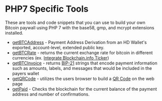# PHP7 Specific Tools
These are tools and code snippets that you can use to build your own Bitcoin paywall using PHP 7 with the base58, gmp, and mcrypt extensions installed.
* [getBTCAddress](https://github.com/EAWF/Bitcoin-Merchants-Toolbox/PHP/getBTCAddress.md) - Payment Address Derivation from an HD Wallet's exported, account-level, extended public key.
* [getBTCRate](https://github.com/EAWF/Bitcoin-Merchants-Toolbox/PHP/getBTCRate.md) - returns the current exchange rate for bitcoin in different currencies (ex. [Integrate Blockchain.info Ticker](https://blockchain.info/ticker))
* [getBTCInvoice](https://github.com/EAWF/Bitcoin-Merchants-Toolbox/PHP/getBTCInvoice.md) - returns [BIP-21](https://github.com/bitcoin/bips/blob/master/bip-0021.mediawiki) strings that encode payment information such as amounts, labels, and messages that would be included in the payers wallet
* [getQRCode](https://github.com/EAWF/Bitcoin-Merchants-Toolbox/PHP/getQRCode.md) - utilizes the users browser to build a [QR Code](https://github.com/davidshimjs/qrcodejs) on the web page
* [getPaid](https://github.com/EAWF/Bitcoin-Merchants-Toolbox/PHP/getPaid.md) - Checks the blockchain for the current balance of the payment address and number of confirmations.
